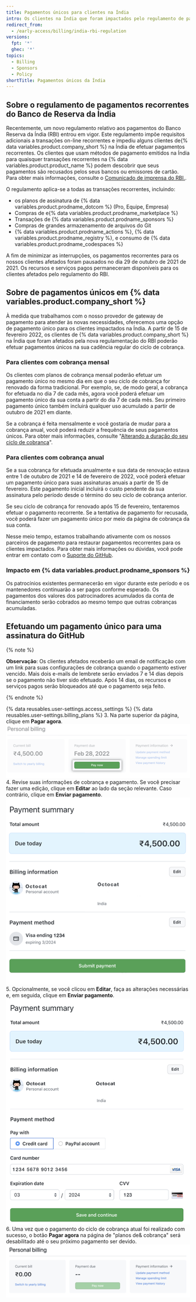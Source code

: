 ```yaml
---
title: Pagamentos únicos para clientes na Índia
intro: Os clientes na Índia que foram impactados pelo regulamento de pagamento recorrente do Banco de Reserva da Índia agora podem efetuar pagamentos únicos para suas assinaturas e serviços no GitHub.
redirect_from:
  - /early-access/billing/india-rbi-regulation
versions:
  fpt: '*'
  ghec: '*'
topics:
  - Billing
  - Sponsors
  - Policy
shortTitle: Pagamentos únicos da Índia
---
```



## Sobre o regulamento de pagamentos recorrentes do Banco de Reserva da Índia

Recentemente, um novo regulamento relativo aos pagamentos do Banco Reserva da Índia (RBI) entrou em vigor. Este regulamento impõe requisitos adicionais a transações on-line recorrentes e impediu alguns clientes de{% data variables.product.company_short %} na Índia de efetuar pagamentos recorrentes. Os clientes que usam métodos de pagamento emitidos na Índia para quaisquer transações recorrentes na {% data variables.product.product_name %} podem descobrir que seus pagamentos são recusados pelos seus bancos ou emissores de cartão. Para obter mais informações, consulte o [Comunicado de imprensa do RBI.](https://www.rbi.org.in/Scripts/BS_PressReleaseDisplay.aspx?prid=51353).

O regulamento aplica-se a todas as transações recorrentes, incluindo:
- os planos de assinatura de {% data variables.product.prodname_dotcom %} (Pro, Equipe, Empresa)
- Compras de e{% data variables.product.prodname_marketplace %}
- Transações de {% data variables.product.prodname_sponsors %}
- Compras de grandes armazenamento de arquivos do Git
- {% data variables.product.prodname_actions %}, {% data variables.product.prodname_registry %}, e consumo de {% data variables.product.prodname_codespaces %}

A fim de minimizar as interrupções, os pagamentos recorrentes para os nossos clientes afetados foram pausados no dia 29 de outubro de 2021 de 2021. Os recursos e serviços pagos permaneceram disponíveis para os clientes afetados pelo regulamento do RBI.

## Sobre de pagamentos únicos em {% data variables.product.company_short %}

À medida que trabalhamos com o nosso provedor de gateway de pagamento para atender às novas necessidades, oferecemos uma opção de pagamento único para os clientes impactados na Índia. A partir de 15 de fevereiro 2022, os clientes de {% data variables.product.company_short %} na Índia que foram afetados pela nova regulamentação do RBI poderão efetuar pagamentos únicos na sua cadência regular do ciclo de cobrança.

### Para clientes com cobrança mensal

Os clientes com planos de cobrança mensal poderão efetuar um pagamento único no mesmo dia em que o seu ciclo de cobrança for renovado da forma tradicional. Por exemplo, se, de modo geral, a cobrança for efetuada no dia 7 de cada mês, agora você poderá efetuar um pagamento único da sua conta a partir do dia 7 de cada mês. Seu primeiro pagamento único também incluirá qualquer uso acumulado a partir de outubro de 2021 em diante.

Se a cobrança é feita mensalmente e você gostaria de mudar para a cobrança anual, você poderá reduzir a frequência de seus pagamentos únicos. Para obter mais informações, consulte "[Alterando a duração do seu ciclo de cobrança](/en/billing/managing-your-github-billing-settings/changing-the-duration-of-your-billing-cycle)".

### Para clientes com cobrança anual

Se a sua cobrança for efetuada anualmente e sua data de renovação estava entre 1 de outubro de 2021 e 14 de fevereiro de 2022, você poderá efetuar um pagamento único para suas assinaturas anuais a partir de 15 de fevereiro. Este pagamento inicial incluirá o custo pendente da sua assinatura pelo período desde o término do seu ciclo de cobrança anterior.

Se seu ciclo de cobrança for renovado após 15 de fevereiro, tentaremos efetuar o pagamento recorrente. Se a tentativa de pagamento for recusada, você poderá fazer um pagamento único por meio da página de cobrança da sua conta.

Nesse meio tempo, estamos trabalhando ativamente com os nossos parceiros de pagamento para restaurar pagamentos recorrentes para os clientes impactados. Para obter mais informações ou dúvidas, você pode entrar em contato com o [Suporte do GitHub](https://support.github.com/contact).

### Impacto em {% data variables.product.prodname_sponsors %}

Os patrocínios existentes permanecerão em vigor durante este período e os mantenedores continuarão a ser pagos conforme esperado. Os pagamentos dos valores dos patrocinadores acumulados da conta de financiamento serão cobrados ao mesmo tempo que outras cobranças acumuladas.

## Efetuando um pagamento único para uma assinatura do GitHub

{% note %}

**Observação**: Os clientes afetados receberão um email de notificação com um link para suas configurações de cobrança quando o pagamento estiver vencido. Mais dois e-mails de lembrete serão enviados 7 e 14 dias depois se o pagamento não tiver sido efetuado. Após 14 dias, os recursos e serviços pagos serão bloqueados até que o pagamento seja feito.

{% endnote %}

{% data reusables.user-settings.access_settings %}
{% data reusables.user-settings.billing_plans %}
3. Na parte superior da página, clique em **Pagar agora**. ![Botão de pagamento único agora](/assets/images/help/billing/pay-now-button.png)
4. Revise suas informações de cobrança e pagamento. Se você precisar fazer uma edição, clique em **Editar** ao lado da seção relevante. Caso contrário, clique em **Enviar pagamento**. ![Resumo de pagamento único](/assets/images/help/billing/payment-summary.png)
5. Opcionalmente, se você clicou em **Editar**, faça as alterações necessárias e, em seguida, clique em **Enviar pagamento**. ![Resumo de edição de pagamento único](/assets/images/help/billing/payment-summary-edit.png)
6. Uma vez que o pagamento do ciclo de cobrança atual foi realizado com sucesso, o botão **Pagar agora** na página de "planos de& cobrança" será desabilitado até o seu próximo pagamento ser devido. ![Botão de pagamento único "pague agora" desativado](/assets/images/help/billing/pay-now-button-disabled.png)
